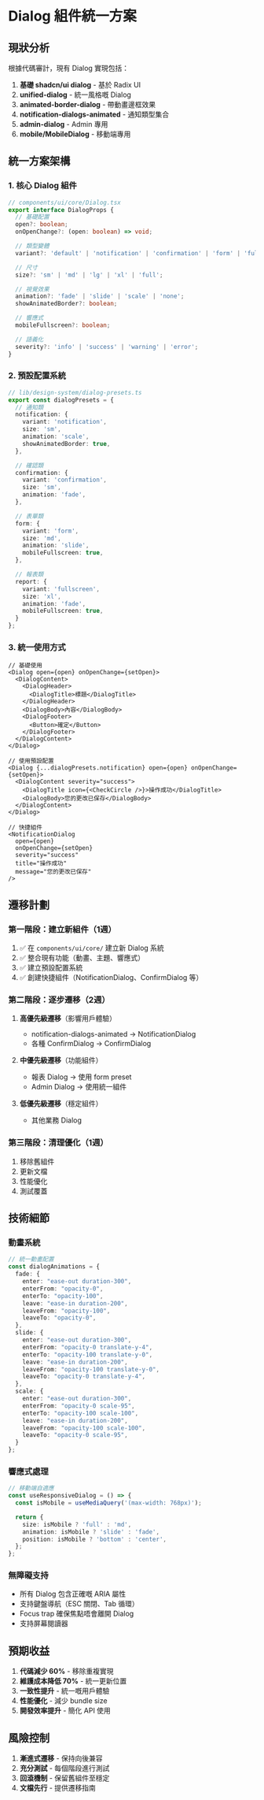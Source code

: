 # Dialog 組件統一方案

## 現狀分析

根據代碼審計，現有 Dialog 實現包括：
1. **基礎 shadcn/ui dialog** - 基於 Radix UI
2. **unified-dialog** - 統一風格嘅 Dialog
3. **animated-border-dialog** - 帶動畫邊框效果
4. **notification-dialogs-animated** - 通知類型集合
5. **admin-dialog** - Admin 專用
6. **mobile/MobileDialog** - 移動端專用

## 統一方案架構

### 1. 核心 Dialog 組件
```typescript
// components/ui/core/Dialog.tsx
export interface DialogProps {
  // 基礎配置
  open?: boolean;
  onOpenChange?: (open: boolean) => void;

  // 類型變體
  variant?: 'default' | 'notification' | 'confirmation' | 'form' | 'fullscreen';

  // 尺寸
  size?: 'sm' | 'md' | 'lg' | 'xl' | 'full';

  // 視覺效果
  animation?: 'fade' | 'slide' | 'scale' | 'none';
  showAnimatedBorder?: boolean;

  // 響應式
  mobileFullscreen?: boolean;

  // 語義化
  severity?: 'info' | 'success' | 'warning' | 'error';
}
```

### 2. 預設配置系統
```typescript
// lib/design-system/dialog-presets.ts
export const dialogPresets = {
  // 通知類
  notification: {
    variant: 'notification',
    size: 'sm',
    animation: 'scale',
    showAnimatedBorder: true,
  },

  // 確認類
  confirmation: {
    variant: 'confirmation',
    size: 'sm',
    animation: 'fade',
  },

  // 表單類
  form: {
    variant: 'form',
    size: 'md',
    animation: 'slide',
    mobileFullscreen: true,
  },

  // 報表類
  report: {
    variant: 'fullscreen',
    size: 'xl',
    animation: 'fade',
    mobileFullscreen: true,
  }
};
```

### 3. 統一使用方式
```tsx
// 基礎使用
<Dialog open={open} onOpenChange={setOpen}>
  <DialogContent>
    <DialogHeader>
      <DialogTitle>標題</DialogTitle>
    </DialogHeader>
    <DialogBody>內容</DialogBody>
    <DialogFooter>
      <Button>確定</Button>
    </DialogFooter>
  </DialogContent>
</Dialog>

// 使用預設配置
<Dialog {...dialogPresets.notification} open={open} onOpenChange={setOpen}>
  <DialogContent severity="success">
    <DialogTitle icon={<CheckCircle />}>操作成功</DialogTitle>
    <DialogBody>您的更改已保存</DialogBody>
  </DialogContent>
</Dialog>

// 快捷組件
<NotificationDialog
  open={open}
  onOpenChange={setOpen}
  severity="success"
  title="操作成功"
  message="您的更改已保存"
/>
```

## 遷移計劃

### 第一階段：建立新組件（1週）
1. ✅ 在 `components/ui/core/` 建立新 Dialog 系統
2. ✅ 整合現有功能（動畫、主題、響應式）
3. ✅ 建立預設配置系統
4. ✅ 創建快捷組件（NotificationDialog、ConfirmDialog 等）

### 第二階段：逐步遷移（2週）
1. **高優先級遷移**（影響用戶體驗）
   - notification-dialogs-animated → NotificationDialog
   - 各種 ConfirmDialog → ConfirmDialog

2. **中優先級遷移**（功能組件）
   - 報表 Dialog → 使用 form preset
   - Admin Dialog → 使用統一組件

3. **低優先級遷移**（穩定組件）
   - 其他業務 Dialog

### 第三階段：清理優化（1週）
1. 移除舊組件
2. 更新文檔
3. 性能優化
4. 測試覆蓋

## 技術細節

### 動畫系統
```typescript
// 統一動畫配置
const dialogAnimations = {
  fade: {
    enter: "ease-out duration-300",
    enterFrom: "opacity-0",
    enterTo: "opacity-100",
    leave: "ease-in duration-200",
    leaveFrom: "opacity-100",
    leaveTo: "opacity-0",
  },
  slide: {
    enter: "ease-out duration-300",
    enterFrom: "opacity-0 translate-y-4",
    enterTo: "opacity-100 translate-y-0",
    leave: "ease-in duration-200",
    leaveFrom: "opacity-100 translate-y-0",
    leaveTo: "opacity-0 translate-y-4",
  },
  scale: {
    enter: "ease-out duration-300",
    enterFrom: "opacity-0 scale-95",
    enterTo: "opacity-100 scale-100",
    leave: "ease-in duration-200",
    leaveFrom: "opacity-100 scale-100",
    leaveTo: "opacity-0 scale-95",
  }
};
```

### 響應式處理
```typescript
// 移動端自適應
const useResponsiveDialog = () => {
  const isMobile = useMediaQuery('(max-width: 768px)');

  return {
    size: isMobile ? 'full' : 'md',
    animation: isMobile ? 'slide' : 'fade',
    position: isMobile ? 'bottom' : 'center',
  };
};
```

### 無障礙支持
- 所有 Dialog 包含正確嘅 ARIA 屬性
- 支持鍵盤導航（ESC 關閉、Tab 循環）
- Focus trap 確保焦點唔會離開 Dialog
- 支持屏幕閱讀器

## 預期收益

1. **代碼減少 60%** - 移除重複實現
2. **維護成本降低 70%** - 統一更新位置
3. **一致性提升** - 統一嘅用戶體驗
4. **性能優化** - 減少 bundle size
5. **開發效率提升** - 簡化 API 使用

## 風險控制

1. **漸進式遷移** - 保持向後兼容
2. **充分測試** - 每個階段進行測試
3. **回滾機制** - 保留舊組件至穩定
4. **文檔先行** - 提供遷移指南
